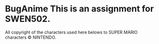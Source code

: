 # BugAnime This is an assignment for SWEN502.
All copyright of the characters used here belows to SUPER MARIO characters © NINTENDO.
